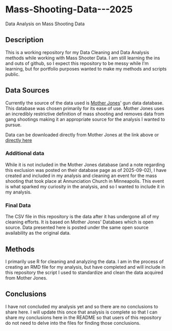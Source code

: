 # Mass-Shooting-Data---2025
Data Analysis on Mass Shooting Data

## Description
This is a working repository for my Data Cleaning and Data Analysis methods while working with Mass Shooter Data. I am still learning the ins and outs of github, so I expect this repository to be messy while I'm learning, but for portfolio purposes wanted to make my methods and scripts public.

## Data Sources
Currently the source of the data used is [Mother Jones](https://www.motherjones.com/politics/2012/12/mass-shootings-mother-jones-full-data/)' gun data database. This database was chosen primarily for its ease of use. Mother Jones uses an incredibly restrictive definition of mass shooting and removes data from gang shootings making it an appropriate source for the analysis I wanted to pursue.

Data can be downloaded directly from Mother Jones at the link above or [directly here](https://docs.google.com/spreadsheets/d/e/2PACX-1vQBEbQoWMn_P81DuwmlQC0_jr2sJDzkkC0mvF6WLcM53ZYXi8RMfUlunvP1B5W0jRrJvH-wc-WGjDB1/pub?gid=0&single=true&output=csv)

### Additional data
While it is not included in the Mother Jones database (and a note regarding this exclusion was posted on their database page as of 2025-09-02), I have created and included in my analysis and cleaning an event for the mass shooting that took place at Annunciation Church in Minneapolis. This event is what sparked my curiosity in the analysis, and so I wanted to include it in my analysis.

### Final Data
The CSV file in this repository is the data after it has undergone all of my cleaning efforts. It is based on Mother Jones' Databaes which is open source. Data presented here is posted under the same open source availability as the original data.

## Methods
I primarily use R for cleaning and analyzing the data. I am in the process of creating an RMD file for my analysis, but have completed and will include in this repository the script I used to standardize and clean the data acquired from Mother Jones.

## Conclusions
I have not concluded my analysis yet and so there are no conclusions to share here. I will update this once that analysis is complete so that I can share my conclusions here in the README so that users of this repository do not need to delve into the files for finding those conclusions.
